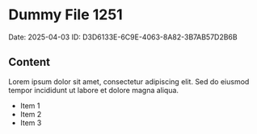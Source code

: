 # Dummy File 1251

Date: 2025-04-03
ID: D3D6133E-6C9E-4063-8A82-3B7AB57D2B6B

## Content

Lorem ipsum dolor sit amet, consectetur adipiscing elit.
Sed do eiusmod tempor incididunt ut labore et dolore magna aliqua.

* Item 1
* Item 2
* Item 3
